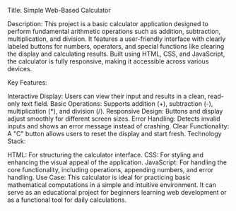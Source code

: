 Title: Simple Web-Based Calculator

Description:
This project is a basic calculator application designed to perform fundamental arithmetic operations such as addition, subtraction, multiplication, and division. It features a user-friendly interface with clearly labeled buttons for numbers, operators, and special functions like clearing the display and calculating results. Built using HTML, CSS, and JavaScript, the calculator is fully responsive, making it accessible across various devices.

Key Features:

Interactive Display: Users can view their input and results in a clean, read-only text field.
Basic Operations: Supports addition (+), subtraction (-), multiplication (*), and division (/).
Responsive Design: Buttons and display adjust smoothly for different screen sizes.
Error Handling: Detects invalid inputs and shows an error message instead of crashing.
Clear Functionality: A "C" button allows users to reset the display and start fresh.
Technology Stack:

HTML: For structuring the calculator interface.
CSS: For styling and enhancing the visual appeal of the application.
JavaScript: For handling the core functionality, including operations, appending numbers, and error handling.
Use Case:
This calculator is ideal for practicing basic mathematical computations in a simple and intuitive environment. It can serve as an educational project for beginners learning web development or as a functional tool for daily calculations.
